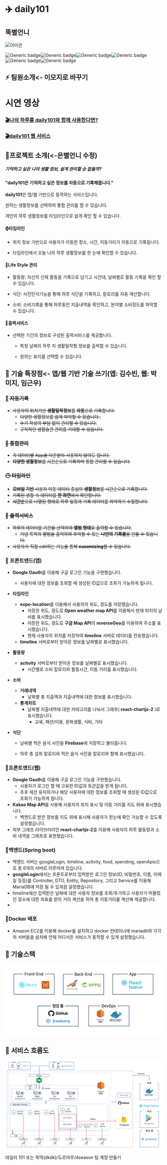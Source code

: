 # ✈️ daily101

## 뚝별언니

![아이콘]()

![Generic badge](https://img.shields.io/badge/react-^16.14.0-brightgreen)![Generic badge](https://img.shields.io/badge/mobx-^5.15.5-green.svg)![Generic badge](https://img.shields.io/badge/springboot-2.1.17-yellowgreen.svg)![Generic badge](https://img.shields.io/badge/maria-8.0.13-yellow.svg)![Generic badge](https://img.shields.io/badge/react_native-39.0.4-orange.svg)![Generic badge](https://img.shields.io/badge/styled_components-5.2.1-red.svg)



## ⚡️ 팀원소개<- 이모지로 바꾸기

<!-- ![](./img/d101_팀원소개.png) -->




# 시연 영상

### [🎬나의 하루를 daily101와 함께 사용한다면?](https://youtu.be/d-eDxZhvw5U)



### [🎬daily101 웹 서비스](https://youtu.be/qDHZRO_ShHM)



## :rocket:프로젝트 소개(<-은별언니 수정)

##### 기억하고 싶은 나의 생활 정보, 쉽게 관리할 순 없을까? 

#### "daily101은 기억하고 싶은 정보를 자동으로 기록해줍니다."

**daily101**은 앱/웹 기반으로 동작하는 서비스입니다. 

원하는 생활정보를 선택하여 통합 관리를 할 수 있습니다.

개인의 하루 생활정보를 타임라인으로 쉽게 확인 할 수 있습니다.



#### :watch:타임라인

- 위치 정보 기반으로 사용자가 이동한 장소, 시간, 이동거리가 자동으로 기록됩니다.

- 타임라인에서 오늘 나의 하루 생활정보를 한 눈에 확인할 수 있습니다.


#### :running:Life Style 관리

- 활동량: 자신의 신체 활동을 기록으로 남기고 시간대, 날짜별로 활동 기록을 확인 할 수 있습니다.

- 식단: 사진인식기능을 통해 하루 식단을 기록하고, 칼로리를 자동 계산합니다.

- 소비: 소비기록을 통해 하루동안 지출내역을 확인하고, 분야별 소비정도를 파악할 수 있습니다.



#### :fax:출력서비스

- 선택한 기간의 정보로 구성된 출력서비스를 제공합니다.
  
  - 특정 날짜의 하루 치 생활밀착형 정보를 출력할 수 있습니다.

  - 원하는 표지를 선택할 수 있습니다.
  

## 🎯 기술 특장점<- 앱/웹 기반 기술 쓰기(앱: 김수빈, 웹: 박미지, 임근우)

### :memo:~~​ 자동기록~~

- ~~사용자의 위치기반 **생활밀착정보**를 **자동**으로 기록합니다.~~
  - ~~다양한 생활정보를 쉽게 파악할 수 있습니다..~~
  - ~~수기 작성의 부담 없이 관리할 수 있습니다.~~
  - ~~규칙적인 생활습관 관리를 기대할 수 있습니다.~~



###  ~~:iphone: 통합관리~~

- ~~각 데이터별 App을 다운받아 사용하지 않아도 됩니다.~~
- ~~**다양한 생활정보**를 시간순으로 기록하며 통합 관리할 수 있습니다.~~



###  ~~:clock3: 타임라인~~

- ~~**모바일 기반** 사용자 이동 데이터 중심의 **생활정보**를 시간순으로 기록합니다.~~
- ~~기록된 생활 속 데이터를 **한 화면**에서 확인합니다.~~
- ~~**시간순**으로 나열된 형태로 하루 일정과 기록 데이터를 파악하기 수월합니다.~~



### ~~:open_book: 출력서비스~~

- ~~하루의 데이터를 기간을 선택하여 **앨범 형태**로 출력할 수 있습니다.~~
  - ~~기념 목적의 앨범을 출력하여 추억할 수 있는 **나만의 기록물**을 만들 수 있습니다.~~
- ~~사용자가 직접 edit하는 기능을 통해 **cusomizing**할 수 있습니다.~~



### :iphone: 프론트엔드(앱)

- **Google Oauth**를 이용해 구글 로그인 기능을 구현했습니다.

  - 사용자에 대한 정보를 조회할 때 생성된 ID값으로 조회가 가능하게 됩니다.

- **타임라인**

  - **expo-location**를 이용해서 사용자의 위도, 경도를 저장했습니다.
    - 저장한 위도, 경도로 **Open weather map API**를 이용해서 현재 위치의 날씨를 표시했습니다.
    - 저장한 위도, 경도로 **구글 Map API**의 **reverseGeo**를 이용하여 주소를 표시했습니다.
    - 현재 사용자의 위치를 저장하여 **timeline** 서버로 데이터를 전송했습니다. 
  - **timeline** 서버로부터 받아온 정보를 날짜별로 표시했습니다.

- **활동량**

  - **activity** 서버로부터 받아온 정보를 날짜별로 표시했습니다.
    - 시간별로 소비 칼로리와 활동시간, 이동 거리를 표시했습니다.

- **소비**

  - **거래내역**
    - 날짜별 총 지출액과 지출내역에 대한 정보를 표시했습니다.
  - **통계차트**
    - 날짜별 지출내역에 대한 카테고리를 나눠서 그래프( **react-chartjs-2** )로 표시했습니다.
      - 교육, 패션/미용, 문화생활, 식비, 기타

- **식단**

  - 날짜별 먹은 음식 사진을 **Firebase**에 저장하고 불러옵니다.

  - 하루 총 섭취 칼로리와 먹은 음식 사진을 칼로리와 함께 표시했습니다.

    

###   :blue_book:프론트엔드(웹)

- **Google Oauth**를 이용해 구글 로그인 기능을 구현했습니다.
  - 사용자가 로그인 할 때 고유한 ID값과 토큰값을 받게 됩니다.
  - 추후 세션 유지하거나 해당 사용자에 대한 정보를 조회할 때 생성된 ID값으로 조회가 가능하게 됩니다.
- **Kakao Map API**를 사용해 사용자의 위치 표시 및 이동 거리를 지도 위에 표시했습니다.
  - 백엔드로 받은 정보를 지도 위에 표시해 사용자가 한눈에 확인 가능할 수 있도록 설정했습니다.
- 외부 그래프 라이브러리인 **react-chartjs-2**를 이용해 사용자의 하루 활동량과 소비 내역을 그래프로 표현했습니다.



###   :green_book:백엔드(Spring boot)

- 백엔드 서버는 googleLogin, timeline, activity, food, spending, openApis으로 총 6개의 서버로 이루어져 있습니다.
- **googleLogin**에서는 프론트로부터 입력받은 로그인 정보(ID, 비밀번호, 이름, 이메일 등등)를 Controller, DTO, Entity, Repository, 그리고 Service를 이용해 MariaDB에 저장 될 수 있게끔 설정했습니다.
- timeline에선 입력받은 날짜에 대한 사용자 정보를 조회/추가하고 사용자가 머물렀던 장소에 대한 좌표를 받아 거리 계산을 하여 총 이동거리를 계산해 제공합니다.
- 


 ### :whale:Docker 배포

- Amazon EC2를 이용해 docker를 설치하고 docker 컨테이너에 mariadb와 각각의 서버들을 설치해 언제 어디서든 서비스가 동작할 수 있게 설정했습니다.



## 🔗 기술스택

![](./img/d101_기술스택.JPG) 




## 🔎 서비스 흐름도

![](./img/d101_Architecture.png)




데일리 101 또는 뚝딱(dkdk)/도르마무/4season 팀 계정 만들기
